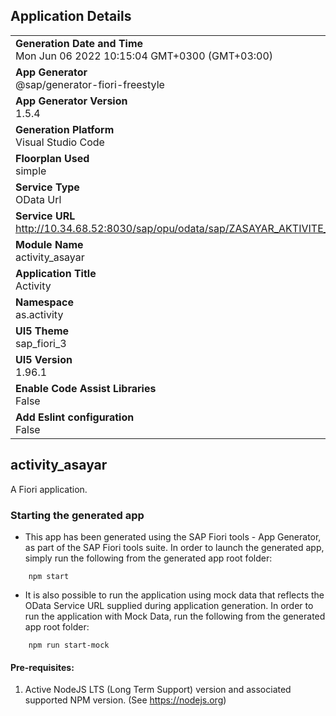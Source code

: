 ## Application Details
|               |
| ------------- |
|**Generation Date and Time**<br>Mon Jun 06 2022 10:15:04 GMT+0300 (GMT+03:00)|
|**App Generator**<br>@sap/generator-fiori-freestyle|
|**App Generator Version**<br>1.5.4|
|**Generation Platform**<br>Visual Studio Code|
|**Floorplan Used**<br>simple|
|**Service Type**<br>OData Url|
|**Service URL**<br>http://10.34.68.52:8030/sap/opu/odata/sap/ZASAYAR_AKTIVITE_PROJE_SRV/
|**Module Name**<br>activity_asayar|
|**Application Title**<br>Activity|
|**Namespace**<br>as.activity|
|**UI5 Theme**<br>sap_fiori_3|
|**UI5 Version**<br>1.96.1|
|**Enable Code Assist Libraries**<br>False|
|**Add Eslint configuration**<br>False|

## activity_asayar

A Fiori application.

### Starting the generated app

-   This app has been generated using the SAP Fiori tools - App Generator, as part of the SAP Fiori tools suite.  In order to launch the generated app, simply run the following from the generated app root folder:

```
    npm start
```

- It is also possible to run the application using mock data that reflects the OData Service URL supplied during application generation.  In order to run the application with Mock Data, run the following from the generated app root folder:

```
    npm run start-mock
```

#### Pre-requisites:

1. Active NodeJS LTS (Long Term Support) version and associated supported NPM version.  (See https://nodejs.org)


